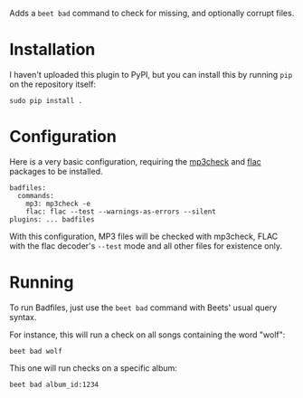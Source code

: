 Adds a `beet bad` command to check for missing, and optionally corrupt files.

# Installation

I haven't uploaded this plugin to PyPI, but you can install this by running
`pip` on the repository itself:

    sudo pip install .

# Configuration

Here is a very basic configuration, requiring the
[mp3check](http://sourceforge.net/projects/mp3check/) and
[flac](https://xiph.org/flac/) packages to be installed.

    badfiles:
      commands:
        mp3: mp3check -e
        flac: flac --test --warnings-as-errors --silent
    plugins: ... badfiles

With this configuration, MP3 files will be checked with mp3check, FLAC with the
flac decoder's `--test` mode and all other files for existence only.

# Running

To run Badfiles, just use the `beet bad` command with Beets' usual query syntax.

For instance, this will run a check on all songs containing the word "wolf":

    beet bad wolf

This one will run checks on a specific album:

    beet bad album_id:1234
